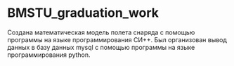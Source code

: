 # BMSTU_graduation_work

Создана математическая модель полета снаряда с помощью программы на языке программирования СИ++. 
Был организован вывод данных в базу данных mysql с помощью программы на языке программирования python.
